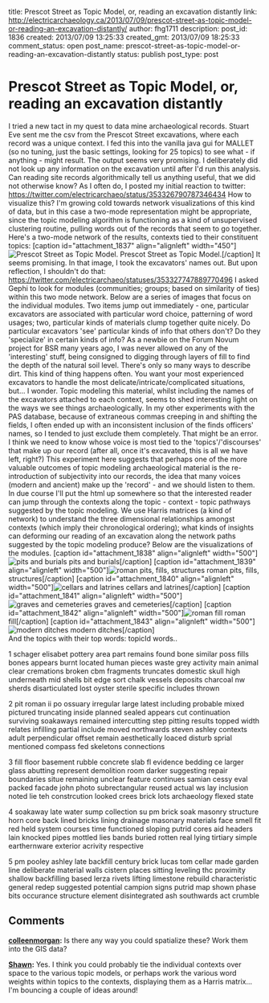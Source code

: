 title: Prescot Street as Topic Model, or, reading an excavation distantly
link: http://electricarchaeology.ca/2013/07/09/prescot-street-as-topic-model-or-reading-an-excavation-distantly/
author: fhg1711
description: 
post_id: 1836
created: 2013/07/09 13:25:33
created_gmt: 2013/07/09 18:25:33
comment_status: open
post_name: prescot-street-as-topic-model-or-reading-an-excavation-distantly
status: publish
post_type: post

# Prescot Street as Topic Model, or, reading an excavation distantly

I tried a new tact in my quest to data mine archaeological records. Stuart Eve sent me the csv from the Prescot Street excavations, where each record was a unique context. I fed this into the vanilla java gui for MALLET (so no tuning, just the basic settings, looking for 25 topics) to see what - if anything - might result. The output seems very promising. I deliberately did not look up any information on the excavation until after I'd run this analysis. Can reading site records algorithmically tell us anything useful, that we did not otherwise know? As I often do, I posted my initial reaction to twitter: https://twitter.com/electricarchaeo/status/353326790787346434 How to visualize this? I'm growing cold towards network visualizations of this kind of data, but in this case a two-mode representation might be appropriate, since the topic modeling algorithm is functioning as a kind of unsupervised clustering routine, pulling words out of the records that seem to go together. Here's a two-mode network of the results, contexts tied to their constituent topics: [caption id="attachment_1837" align="alignleft" width="450"]![Prescot Street as Topic Model.](http://electricarchaeologist.files.wordpress.com/2013/07/prescott-street.png) Prescot Street as Topic Model.[/caption] It seems promising. In that image, I took the excavators' names out. But upon reflection, I shouldn't do that: https://twitter.com/electricarchaeo/statuses/353327747889770496 I asked Gephi to look for modules (communities; groups; based on similarity of ties) within this two mode network. Below are a series of images that focus on the individual modules. Two items jump out immediately - one, particular excavators are associated with particular word choice, patterning of word usages; two, particular kinds of materials clump together quite nicely. Do particular excavators 'see' particular kinds of info that others don't? Do they 'specialize' in certain kinds of info? As a newbie on the Forum Novum project for BSR many years ago, I was never allowed on any of the 'interesting' stuff, being consigned to digging through layers of fill to find the depth of the natural soil level. There's only so many ways to describe dirt. This kind of thing happens often. You want your most experienced excavators to handle the most delicate/intricate/complicated situations, but... I wonder. Topic modeling this material, whilst including the names of the excavators attached to each context, seems to shed interesting light on the ways we see things archaeologically. In my other experiments with the PAS database, because of extraneous commas creeping in and shifting the fields, I often ended up with an inconsistent inclusion of the finds officers' names, so I tended to just exclude them completely. That might be an error. I think we need to know whose voice is most tied to the 'topics'/'discourses' that make up our record (after all, once it's excavated, this is all we have left, right?) This experiment here suggests that perhaps one of the more valuable outcomes of topic modeling archaeological material is the re-introduction of subjectivity into our records, the idea that many voices (modern and ancient) make up the 'record' - and we should listen to them. In due course I'll put the html up somewhere so that the interested reader can jump through the contexts along the topic - context - topic pathways suggested by the topic modeling. We use Harris matrices (a kind of network) to understand the three dimensional relationships amongst contexts (which imply their chronological ordering); what kinds of insights can deforming our reading of an excavation along the network paths suggested by the topic modeling produce? Below are the visualizations of the modules. [caption id="attachment_1838" align="alignleft" width="500"]![pits and burials ](http://electricarchaeologist.files.wordpress.com/2013/07/module4-pits-and-burials-one-wo-excavator.png) pits and burials[/caption] [caption id="attachment_1839" align="alignleft" width="500"]![roman pits, fills, structures](http://electricarchaeologist.files.wordpress.com/2013/07/module5-roman-pits-fills-structures.png) roman pits, fills, structures[/caption] [caption id="attachment_1840" align="alignleft" width="500"]![cellars and latrines](http://electricarchaeologist.files.wordpress.com/2013/07/module6-cellars-and-latrines.png) cellars and latrines[/caption] [caption id="attachment_1841" align="alignleft" width="500"]![graves and cemeteries](http://electricarchaeologist.files.wordpress.com/2013/07/module0-graves-and-cemeteries.png) graves and cemeteries[/caption] [caption id="attachment_1842" align="alignleft" width="500"]![roman fill](http://electricarchaeologist.files.wordpress.com/2013/07/module1-roman-fill.png) roman fill[/caption] [caption id="attachment_1843" align="alignleft" width="500"]![modern ditches](http://electricarchaeologist.files.wordpress.com/2013/07/module2-modern-ditches.png) modern ditches[/caption]   
And the topics with their top words: topicId words..   
  
1 schager elisabet pottery area part remains found bone similar poss fills bones appears burnt located human pieces waste grey activity main animal clear cremations broken cbm fragments truncates domestic skull high underneath mid shells bit edge sort chalk vessels deposits charcoal nw sherds disarticulated lost oyster sterile specific includes thrown   
  
2 pit roman ii po ossuary irregular large latest including probable mixed pictured truncating inside planned sealed appears cut continuation surviving soakaways remained intercutting step pitting results topped width relates infilling partial include moved northwards steven ashley contexts adult perpendicular offset remain aesthetically loaced disturb sprial mentioned compass fed skeletons connections   
  
3 fill floor basement rubble concrete slab fl evidence bedding ce larger glass abutting represent demolition room darker suggesting repair boundaries situe remaining unclear feature continues samian cessy eval packed facade john photo subrectangular reused actual ws lay inclusion noted lie teh constrcution looked crees brick lots archaeology flexed state   
  
4 soakaway late water sump collection su pm brick soak masonry structure horn core back lined bricks lining drainage masonary materials face smell fit red held system courses time functioned sloping putrid cores aid headers lain knocked pipes mottled lies bands buried rotten real lying tirtiary simple earthernware exterior acrivity respective   
  
5 pm pooley ashley late backfill century brick lucas tom cellar made garden line deliberate material walls cistern places sitting leveling thc proximity shallow backfilling based lerza rivets lifting limestone rebuild characteristic general redep suggested potential campion signs putrid map shown phase bits occurance structure element disintegrated ash southwards act crumble

## Comments

**[colleenmorgan](#10508 "2013-07-11 05:25:11"):** Is there any way you could spatialize these? Work them into the GIS data?

**[Shawn](#10510 "2013-07-11 11:01:53"):** Yes. I think you could probably tie the individual contexts over space to the various topic models, or perhaps work the various word weights within topics to the contexts, displaying them as a Harris matrix... I'm bouncing a couple of ideas around!


